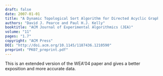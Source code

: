 ```yaml
---
draft: false
date: 2007-01-01
title: "A Dynamic Topological Sort Algorithm for Directed Acyclic Graphs"
authors: "David J. Pearce and Paul H.J. Kelly"
booktitle: "ACM Journal of Experimental Algorithmics (JEA)"
volume: "11"
pages: "1.7"
copyright: "ACM Press"
DOI: "http://doi.acm.org/10.1145/1187436.1210590"
preprint: "PK07_preprint.pdf"
---
```

This is an extended version of the WEA'04 paper and gives a better exposition and more accurate data.
